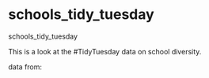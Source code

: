 # schools_tidy_tuesday
schools_tidy_tuesday

This is a look at the #TidyTuesday data on school diversity.

data from: